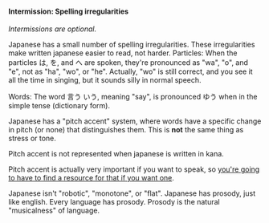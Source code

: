 #### Intermission: Spelling irregularities


*Intermissions are optional.*


Japanese has a small number of spelling irregularities. These irregularities make written japanese easier to read, not harder.
Particles: When the particles は, を, and へ are spoken, they're pronounced as "wa", "o", and "e", not as "ha", "wo", or "he". Actually, "wo" is still correct, and you see it all the time in singing, but it sounds silly in normal speech.


Words: The word 言う いう, meaning "say", is pronounced ゆう when in the simple tense (dictionary form).


Japanese has a "pitch accent" system, where words have a specific change in pitch (or none) that distinguishes them. This is **not** the same thing as stress or tone.


Pitch accent is not represented when japanese is written in kana.


Pitch accent is actually very important if you want to speak, so [you're going to have to find a resource for that if you want one](https://www.youtube.com/watch?v=I_s6QqmJd7k).


Japanese isn't "robotic", "monotone", or "flat". Japanese has prosody, just like english. Every language has prosody. Prosody is the natural "musicalness" of language.






